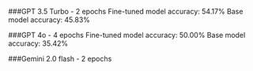 ###GPT 3.5 Turbo - 2 epochs
Fine-tuned model accuracy: 54.17%
Base model accuracy: 45.83%

###GPT 4o - 4 epochs
Fine-tuned model accuracy: 50.00%
Base model accuracy: 35.42%

###Gemini 2.0 flash - 2 epochs
